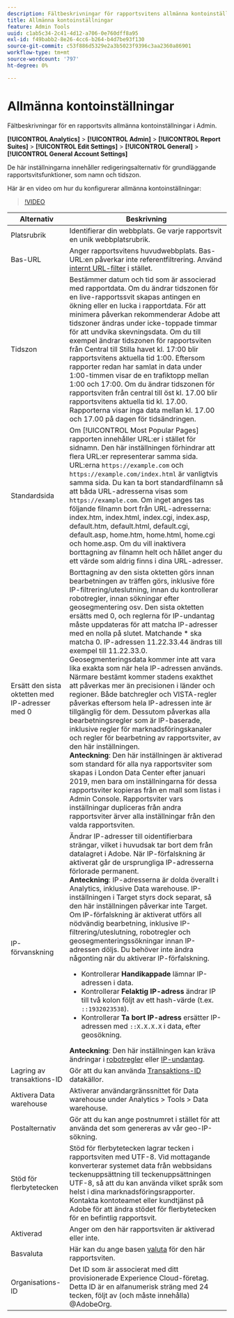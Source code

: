 ```yaml
---
description: Fältbeskrivningar för rapportsvitens allmänna kontoinställningar i Admin.
title: Allmänna kontoinställningar
feature: Admin Tools
uuid: c1ab5c34-2c41-4d12-a706-0e760dff8a95
exl-id: f49babb2-8e26-4cc6-b264-b4d7be93f130
source-git-commit: c53f886d5329e2a3b5023f9396c3aa2360a86901
workflow-type: tm+mt
source-wordcount: '797'
ht-degree: 0%

---
```


# Allmänna kontoinställningar

Fältbeskrivningar för en rapportsvits allmänna kontoinställningar i Admin.

**[!UICONTROL Analytics]** > **[!UICONTROL Admin]** > **[!UICONTROL Report Suites]** > **[!UICONTROL Edit Settings]** > **[!UICONTROL General]** > **[!UICONTROL General Account Settings]**

De här inställningarna innehåller redigeringsalternativ för grundläggande rapportsvitsfunktioner, som namn och tidszon.

Här är en video om hur du konfigurerar allmänna kontoinställningar:

>[!VIDEO](https://video.tv.adobe.com/v/332330/?quality=12)

| Alternativ | Beskrivning |
|--- |--- |
| Platsrubrik | Identifierar din webbplats. Ge varje rapportsvit en unik webbplatsrubrik. |
| Bas-URL | Anger rapportsvitens huvudwebbplats. Bas-URL:en påverkar inte referentfiltrering. Använd [internt URL-filter](/help/admin/admin/c-manage-report-suites/c-edit-report-suites/general/internal-url-filter-admin.md) i stället. |
| Tidszon | Bestämmer datum och tid som är associerad med rapportdata.  Om du ändrar tidszonen för en live-rapportssvit skapas antingen en ökning eller en lucka i rapportdata. För att minimera påverkan rekommenderar Adobe att tidszoner ändras under icke-toppade timmar för att undvika skevningsdata.  Om du till exempel ändrar tidszonen för rapportsviten från Central till Stilla havet kl. 17:00 blir rapportsvitens aktuella tid 1:00. Eftersom rapporter redan har samlat in data under 1:00-timmen visar de en trafiktopp mellan 1:00 och 17:00.  Om du ändrar tidszonen för rapportsviten från central till öst kl. 17.00 blir rapportsvitens aktuella tid kl. 17.00. Rapporterna visar inga data mellan kl. 17.00 och 17.00 på dagen för tidsändringen. |
| Standardsida | Om [!UICONTROL Most Popular Pages] rapporten innehåller URL:er i stället för sidnamn. Den här inställningen förhindrar att flera URL:er representerar samma sida. URL:erna `https://example.com` och `https://example.com/index.html` är vanligtvis samma sida. Du kan ta bort standardfilnamn så att båda URL-adresserna visas som `https://example.com`.  Om inget anges tas följande filnamn bort från URL-adresserna: index.htm, index.html, index.cgi, index.asp, default.htm, default.html, default.cgi, default.asp, home.htm, home.html, home.cgi och home.asp.  Om du vill inaktivera borttagning av filnamn helt och hållet anger du ett värde som aldrig finns i dina URL-adresser. |
| Ersätt den sista oktetten med IP-adresser med 0 | Borttagning av den sista oktetten görs innan bearbetningen av träffen görs, inklusive före IP-filtrering/uteslutning, innan du kontrollerar robotregler, innan sökningar efter geosegmentering osv. Den sista oktetten ersätts med 0, och reglerna för IP-undantag måste uppdateras för att matcha IP-adresser med en nolla på slutet. Matchande * ska matcha 0. IP-adressen 11.22.33.44 ändras till exempel till 11.22.33.0. Geosegmenteringsdata kommer inte att vara lika exakta som när hela IP-adressen används. Närmare bestämt kommer stadens exakthet att påverkas mer än precisionen i länder och regioner. Både batchregler och VISTA-regler påverkas eftersom hela IP-adressen inte är tillgänglig för dem. Dessutom påverkas alla bearbetningsregler som är IP-baserade, inklusive regler för marknadsföringskanaler och regler för bearbetning av rapportsviter, av den här inställningen. <br> **Anteckning**: Den här inställningen är aktiverad som standard för alla nya rapportsviter som skapas i London Data Center efter januari 2019, men bara om inställningarna för dessa rapportsviter kopieras från en mall som listas i Admin Console. Rapportsviter vars inställningar dupliceras från andra rapportsviter ärver alla inställningar från den valda rapportsviten. |
| IP-förvanskning | Ändrar IP-adresser till oidentifierbara strängar, vilket i huvudsak tar bort dem från datalagret i Adobe. När IP-förfalskning är aktiverat går de ursprungliga IP-adresserna förlorade permanent. <br> **Anteckning**: IP-adresserna är dolda överallt i Analytics, inklusive Data warehouse. IP-inställningen i Target styrs dock separat, så den här inställningen påverkar inte Target.<br> Om IP-förfalskning är aktiverat utförs all nödvändig bearbetning, inklusive IP-filtrering/uteslutning, robotregler och geosegmenteringssökningar innan IP-adressen döljs. Du behöver inte ändra någonting när du aktiverar IP-förfalskning.<ul><li>Kontrollerar **Handikappade** lämnar IP-adressen i data.</li><li>Kontrollerar **Felaktig IP-adress** ändrar IP till två kolon följt av ett hash-värde (t.ex. `::1932023538`).</li><li>Kontrollerar **Ta bort IP-adress** ersätter IP-adressen med `::X.X.X.X` i data, efter geosökning.</li></ul>**Anteckning**: Den här inställningen kan kräva ändringar i [robotregler](/help/admin/admin/c-manage-report-suites/c-edit-report-suites/general/bot-removal/bot-rules.md) eller [IP-undantag](/help/admin/admin/exclude-ip.md). |
| Lagring av transaktions-ID | Gör att du kan använda [Transaktions-ID](/help/import/c-data-sources/c-datasrc-types/datasrc-transactionid.md) datakällor. |
| Aktivera Data warehouse | Aktiverar användargränssnittet för Data warehouse under Analytics > Tools > Data warehouse. |
| Postalternativ | Gör att du kan ange postnumret i stället för att använda det som genereras av vår geo-IP-sökning. |
| Stöd för flerbytetecken | Stöd för flerbytetecken lagrar tecken i rapportsviten med UTF-8. Vid mottagande konverterar systemet data från webbsidans teckenuppsättning till teckenuppsättningen UTF-8, så att du kan använda vilket språk som helst i dina marknadsföringsrapporter. Kontakta kontoteamet eller kundtjänst på Adobe för att ändra stödet för flerbytetecken för en befintlig rapportsvit. |
| Aktiverad | Anger om den här rapportsviten är aktiverad eller inte. |
| Basvaluta | Här kan du ange basen [valuta](https://experienceleague.adobe.com/docs/analytics/implementation/vars/config-vars/currencycode.html) för den här rapportsviten. |
| Organisations-ID | Det ID som är associerat med ditt provisionerade Experience Cloud-företag. Detta ID är en alfanumerisk sträng med 24 tecken, följt av (och måste innehålla) @AdobeOrg. |